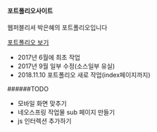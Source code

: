 #### 포트폴리오사이트

웹퍼블리셔 박은혜의 포트폴리오입니다

[포트폴리오 보기](https://kurepark.github.io/)

- 2017년 6월에 최초 작업
- 2017년 9월 일부 수정(소스일부 유실)
- 2018.11.10 포트폴리오 새로 작업(index페이지까지)      



######TODO
- 모바일 화면 맞추기
- 네오스프링 작업물 sub 페이지 만들기
- js 인터렉션 추가하기